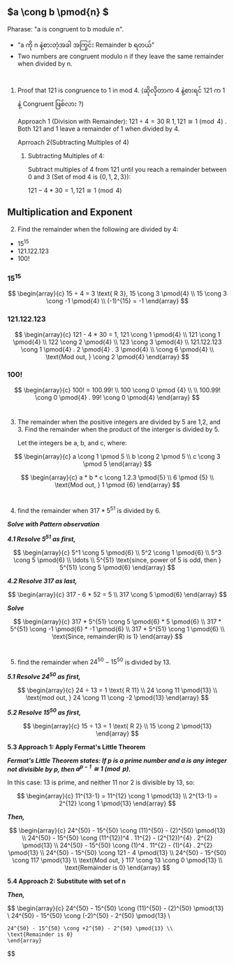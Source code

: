 ## $a \cong b \pmod{n} $

Pharase: "a is congruent to b module n".

- "a ကို n နဲ့စားတဲ့အခါ အကြွင်း Remainder b ရတယ်" 
- Two numbers are congruent modulo n if they leave the same remainder when divided by n.
#
1. Proof that 121 is congruence to 1 in mod 4. (ဆိုလိုတာက 4 နဲ့စားရင် 121 က 1 နဲ့ Congruent ဖြစ်လား ?)

    Approach 1 (Division with Remainder): 
    $121 ÷ 4 = 30 \text{ R 1}, 121 \cong 1 \pmod{4}$
    . Both 121 and 1 leave a remainder of 1 when divided by 4.

    Aprroach 2(Subtracting Multiples of 4)

    1. Subtracting Multiples of 4:

        Subtract multiples of 4 from 121 until you reach a remainder between 0 and 3 (Set of mod 4 is $\{0,1,2,3\}$):

        $121 - 4 * 30 = 1, 121 \cong 1 \pmod{4}$

## Multiplication and Exponent
2. Find the remainder when the following are divided by 4:
- $15^{15}$
- $121.122.123$
- 100!

### $15^{15}$
$$ \begin{array}{c}
15 ÷ 4 = 3 \text{ R 3}, 15 \cong 3 \pmod{4} \\
15 \cong 3 \cong -1 \pmod{4} \\
(-1)^{15} = -1
\end{array}
$$


### $121.122.123$
$$ \begin{array}{c}
121 - 4 * 30 = 1, 121 \cong 1 \pmod{4} \\
121 \cong 1 \pmod{4} \\ 
122 \cong 2 \pmod{4} \\
123 \cong 3 \pmod{4} \\
121.122.123 \cong 1 \pmod{4} . 2 \pmod{4} . 3 \pmod{4} \\
\cong 6 \pmod{4} \\
\text{Mod out, } \cong 2 \pmod{4}
\end{array}
$$

### $100!$
$$ \begin{array}{c}
100! = 100.99! \\
100 \cong 0 \pmod {4} \\
\\
100.99! \cong 0 \pmod{4} . 99! \cong 0 \pmod{4}
\end{array}
$$

#
3. The remainder when the positive integers are divided by 5 are 1,2, and 3. Find the remainder when the product of the interger is divided by 5.

    Let the integers be a, b, and c, where:

$$ \begin{array}{c}
a \cong 1 \pmod 5 \\
b \cong 2 \pmod 5 \\
c \cong 3 \pmod 5
\end{array}
$$

$$ \begin{array}{c}
a * b * c \cong 1.2.3 \pmod{5} \\
6 \pmod {5} \\
\text{Mod out, } 1 \pmod {6}
\end{array}
$$
#
4. find the remainder when $317 * 5^{51}$ is divided by 6.

***Solve with Pattern observation***

***4.1 Resolve $5^{51}$ as first,***

$$ 
\begin{array}{c}
5^1 \cong 5 \pmod{6} \\
5^2 \cong 1 \pmod{6} \\
5^3 \cong 5 \pmod{6} \\
\ldots \\
5^{51} \text{since, power of 5 is odd, then } 5^{51} \cong 5 \pmod{6}
\end{array}
$$

***4.2 Resolve $317$ as last,***

$$ 
\begin{array}{c}
317 - 6 * 52 = 5 \\
317 \cong 5 \pmod{6}
\end{array}
$$

***Solve***

$$ \begin{array}{c}
317 * 5^{51} \cong 5 \pmod{6} * 5 \pmod{6} \\
317 * 5^{51} \cong -1 \pmod{6} * -1 \pmod{6} \\
317 * 5^{51} \cong 1 \pmod{6} \\
\text{Since, remainder(R) is 1}
\end{array}
$$

#

5. find the remainder when $24^{50} - 15^{50}$ is divided by 13.

***5.1 Resolve $24^{50}$ as first,***


$$ \begin{array}{c}
24 ÷ 13 = 1 \text{ R 11} \\
24 \cong 11 \pmod{13} \\
\text{mod out, } 24 \cong 11 \cong -2 \pmod{13}
\end{array}
$$

***5.2 Resolve $15^{50}$ as first,***

$$ \begin{array}{c}
15 ÷ 13 = 1 \text{ R 2} \\
15 \cong 2 \pmod{13}
\end{array}
$$

**5.3 Approach 1: Apply Fermat's Little Theorem**

***Fermat's Little Theorem states: If p is a prime number and a is any integer not divisible by p, then $a^{p−1} \cong 1 \pmod{p}$.***

In this case: $13$ is prime, and neither 11 nor 2 is divisible by 13, so:

$$ \begin{array}{c}
    11^{13-1} = 11^{12} \cong 1 \pmod{13} \\
    2^{13-1} = 2^{12} \cong 1 \pmod{13}
    \end{array}
$$

***Then,***

$$ \begin{array}{c}
    24^{50} - 15^{50} \cong (11)^{50} - (2)^{50} \pmod{13} \\
    24^{50} - 15^{50} \cong (11^{12})^4 . 11^{2} - (2^{12})^{4} . 2^{2} \pmod{13} \\
    24^{50} - 15^{50} \cong (1)^4 . 11^{2} - (1)^{4} . 2^{2} \pmod{13} \\
    24^{50} - 15^{50} \cong 121 - 4 \pmod{13} \\
    24^{50} - 15^{50} \cong 117 \pmod{13} \\
    \text{Mod out, } 117 \cong 13 \cong 0 \pmod{13} \\
    \text{Remainder is 0}
    \end{array}
$$


**5.4 Approach 2: Substitute with set of n**

***Then,***

$$ \begin{array}{c}
    24^{50} - 15^{50} \cong (11)^{50} - (2)^{50} \pmod{13} \\
    24^{50} - 15^{50} \cong (-2)^{50} - 2^{50} \pmod{13} \\

    24^{50} - 15^{50} \cong +2^{50} - 2^{50} \pmod{13} \\
    \text{Remainder is 0}
    \end{array}
$$
#